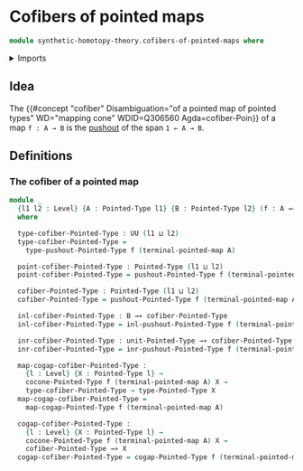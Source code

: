 # Cofibers of pointed maps

```agda
module synthetic-homotopy-theory.cofibers-of-pointed-maps where
```

<details><summary>Imports</summary>

```agda
open import foundation.constant-maps
open import foundation.contractible-types
open import foundation.dependent-pair-types
open import foundation.equivalences
open import foundation.unit-type
open import foundation.universe-levels

open import structured-types.pointed-maps
open import structured-types.pointed-types
open import structured-types.pointed-unit-type

open import synthetic-homotopy-theory.cocones-under-pointed-span-diagrams
open import synthetic-homotopy-theory.cocones-under-spans
open import synthetic-homotopy-theory.cofibers-of-maps
open import synthetic-homotopy-theory.dependent-cocones-under-spans
open import synthetic-homotopy-theory.dependent-universal-property-pushouts
open import synthetic-homotopy-theory.pushouts
open import synthetic-homotopy-theory.pushouts-of-pointed-types
open import synthetic-homotopy-theory.universal-property-pushouts
```

</details>

## Idea

The
{{#concept "cofiber" Disambiguation="of a pointed map of pointed types" WD="mapping cone" WDID=Q306560 Agda=cofiber-Poin}}
of a map `f : A → B` is the [pushout](synthetic-homotopy-theory.pushouts.md) of
the span `1 ← A → B`.

## Definitions

### The cofiber of a pointed map

```agda
module _
  {l1 l2 : Level} {A : Pointed-Type l1} {B : Pointed-Type l2} (f : A →∗ B)
  where

  type-cofiber-Pointed-Type : UU (l1 ⊔ l2)
  type-cofiber-Pointed-Type =
    type-pushout-Pointed-Type f (terminal-pointed-map A)

  point-cofiber-Pointed-Type : Pointed-Type (l1 ⊔ l2)
  point-cofiber-Pointed-Type = pushout-Pointed-Type f (terminal-pointed-map A)

  cofiber-Pointed-Type : Pointed-Type (l1 ⊔ l2)
  cofiber-Pointed-Type = pushout-Pointed-Type f (terminal-pointed-map A)

  inl-cofiber-Pointed-Type : B →∗ cofiber-Pointed-Type
  inl-cofiber-Pointed-Type = inl-pushout-Pointed-Type f (terminal-pointed-map A)

  inr-cofiber-Pointed-Type : unit-Pointed-Type →∗ cofiber-Pointed-Type
  inr-cofiber-Pointed-Type = inr-pushout-Pointed-Type f (terminal-pointed-map A)

  map-cogap-cofiber-Pointed-Type :
    {l : Level} {X : Pointed-Type l} →
    cocone-Pointed-Type f (terminal-pointed-map A) X →
    type-cofiber-Pointed-Type → type-Pointed-Type X
  map-cogap-cofiber-Pointed-Type =
    map-cogap-Pointed-Type f (terminal-pointed-map A)

  cogap-cofiber-Pointed-Type :
    {l : Level} {X : Pointed-Type l} →
    cocone-Pointed-Type f (terminal-pointed-map A) X →
    cofiber-Pointed-Type →∗ X
  cogap-cofiber-Pointed-Type = cogap-Pointed-Type f (terminal-pointed-map A)
```
